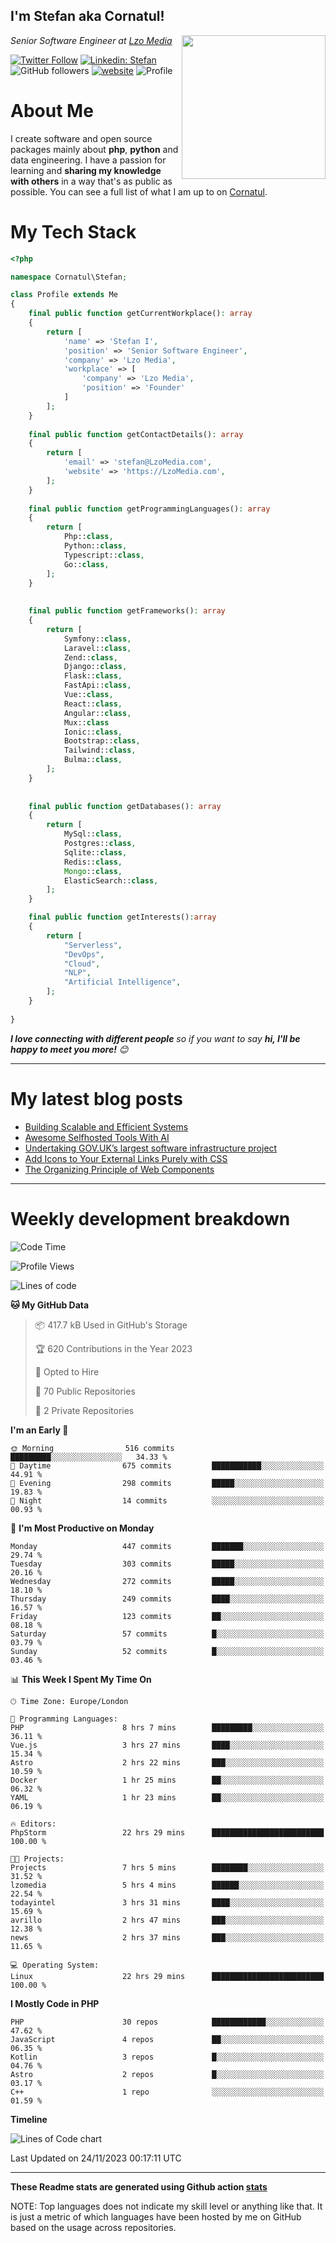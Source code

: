 <h2>I'm Stefan aka Cornatul! </h2>
<img align='right' src="https://i.giphy.com/media/YePKU8cVoIF3afvi8s/giphy.webp" width="230">
<p><em>Senior Software Engineer at <a href="https:/lzomedia.com/">Lzo Media
</a>
</em></p>

[![Twitter Follow](https://img.shields.io/twitter/follow/cornatul?label=Follow)](https://twitter.com/intent/follow?screen_name=cornatul)
[![Linkedin: Stefan](https://img.shields.io/badge/cornatul-blue?style=flat-square&logo=Linkedin&logoColor=white&link=https://www.linkedin.com/in/cornatul/)](https://www.linkedin.com/in/cornatul/)
![GitHub followers](https://img.shields.io/github/followers/cornatul?label=Follow&style=social)
[![website](https://img.shields.io/badge/Website-46a2f1.svg?&style=flat-square&logo=Google-Chrome&logoColor=white&link=https://cornatul.com/)](https://cornatul.com/)
![Profile](https://visitor-badge.glitch.me/badge?page_id=cornatul.cornatul)



# About Me
I create software and open source packages mainly about **php**, **python** and data engineering. 
I have a passion for learning and **sharing my knowledge with others** in a way that's as public as possible. 
You can see a full list of what I am up to on [Cornatul](https://lzomedia.com).


# My Tech Stack

```php
<?php

namespace Cornatul\Stefan;

class Profile extends Me
{
    final public function getCurrentWorkplace(): array
    {
        return [
            'name' => 'Stefan I',
            'position' => 'Senior Software Engineer',
            'company' => 'Lzo Media',
            'workplace' => [
                'company' => 'Lzo Media',
                'position' => 'Founder'         
            ]
        ];
    }
    
    final public function getContactDetails(): array
    {
        return [
            'email' => 'stefan@LzoMedia.com',
            'website' => 'https://LzoMedia.com',
        ];
    }
    
    final public function getProgrammingLanguages(): array
    {
        return [
            Php::class,
            Python::class,
            Typescript::class,
            Go::class,
        ];
    }
    
    
    final public function getFrameworks(): array
    {
        return [
            Symfony::class,
            Laravel::class,
            Zend::class,
            Django::class,
            Flask::class,
            FastApi::class,
            Vue::class,
            React::class,
            Angular::class,
            Mux::class
            Ionic::class,
            Bootstrap::class,
            Tailwind::class,
            Bulma::class,
        ];
    }
    
    
    final public function getDatabases(): array
    {
        return [
            MySql::class,
            Postgres::class,
            Sqlite::class,
            Redis::class,
            Mongo::class,
            ElasticSearch::class,
        ];
    }

    final public function getInterests():array
    {
        return [
            "Serverless",
            "DevOps",
            "Cloud",
            "NLP",
            "Artificial Intelligence",
        ];
    }
   
}
```
 <em><b>I love connecting with different people</b> so if you want to say <b>hi, I'll be happy to meet you more!</b> 😊</em>

---
# My latest blog posts
<!-- BLOG-POST-LIST:START -->
- [Building Scalable and Efficient Systems](https://blog.lzomedia.com/building-scalable-and-efficient-systems/)
- [Awesome Selfhosted Tools With AI](https://blog.lzomedia.com/awesome-selfhosted-tools-with-ai/)
- [Undertaking GOV.UK’s largest software infrastructure project](https://blog.lzomedia.com/undertaking-gov-uks-largest-software-infrastructure-project/)
- [Add Icons to Your External Links Purely with CSS](https://blog.lzomedia.com/add-icons-to-your-external-links-purely-with-css/)
- [The Organizing Principle of Web Components](https://blog.lzomedia.com/the-organizing-principle-of-web-components/)
<!-- BLOG-POST-LIST:END -->

---
# Weekly development breakdown
<!--START_SECTION:waka-->
![Code Time](http://img.shields.io/badge/Code%20Time-344%20hrs%2029%20mins-blue)

![Profile Views](http://img.shields.io/badge/Profile%20Views-1-blue)

![Lines of code](https://img.shields.io/badge/From%20Hello%20World%20I%27ve%20Written-8.5%20million%20lines%20of%20code-blue)

**🐱 My GitHub Data** 

> 📦 417.7 kB Used in GitHub's Storage 
 > 
> 🏆 620 Contributions in the Year 2023
 > 
> 💼 Opted to Hire
 > 
> 📜 70 Public Repositories 
 > 
> 🔑 2 Private Repositories 
 > 
**I'm an Early 🐤** 

```text
🌞 Morning                516 commits         █████████░░░░░░░░░░░░░░░░   34.33 % 
🌆 Daytime                675 commits         ███████████░░░░░░░░░░░░░░   44.91 % 
🌃 Evening                298 commits         █████░░░░░░░░░░░░░░░░░░░░   19.83 % 
🌙 Night                  14 commits          ░░░░░░░░░░░░░░░░░░░░░░░░░   00.93 % 
```
📅 **I'm Most Productive on Monday** 

```text
Monday                   447 commits         ███████░░░░░░░░░░░░░░░░░░   29.74 % 
Tuesday                  303 commits         █████░░░░░░░░░░░░░░░░░░░░   20.16 % 
Wednesday                272 commits         █████░░░░░░░░░░░░░░░░░░░░   18.10 % 
Thursday                 249 commits         ████░░░░░░░░░░░░░░░░░░░░░   16.57 % 
Friday                   123 commits         ██░░░░░░░░░░░░░░░░░░░░░░░   08.18 % 
Saturday                 57 commits          █░░░░░░░░░░░░░░░░░░░░░░░░   03.79 % 
Sunday                   52 commits          █░░░░░░░░░░░░░░░░░░░░░░░░   03.46 % 
```


📊 **This Week I Spent My Time On** 

```text
🕑︎ Time Zone: Europe/London

💬 Programming Languages: 
PHP                      8 hrs 7 mins        █████████░░░░░░░░░░░░░░░░   36.11 % 
Vue.js                   3 hrs 27 mins       ████░░░░░░░░░░░░░░░░░░░░░   15.34 % 
Astro                    2 hrs 22 mins       ███░░░░░░░░░░░░░░░░░░░░░░   10.59 % 
Docker                   1 hr 25 mins        ██░░░░░░░░░░░░░░░░░░░░░░░   06.32 % 
YAML                     1 hr 23 mins        ██░░░░░░░░░░░░░░░░░░░░░░░   06.19 % 

🔥 Editors: 
PhpStorm                 22 hrs 29 mins      █████████████████████████   100.00 % 

🐱‍💻 Projects: 
Projects                 7 hrs 5 mins        ████████░░░░░░░░░░░░░░░░░   31.52 % 
lzomedia                 5 hrs 4 mins        ██████░░░░░░░░░░░░░░░░░░░   22.54 % 
todayintel               3 hrs 31 mins       ████░░░░░░░░░░░░░░░░░░░░░   15.69 % 
avrillo                  2 hrs 47 mins       ███░░░░░░░░░░░░░░░░░░░░░░   12.38 % 
news                     2 hrs 37 mins       ███░░░░░░░░░░░░░░░░░░░░░░   11.65 % 

💻 Operating System: 
Linux                    22 hrs 29 mins      █████████████████████████   100.00 % 
```

**I Mostly Code in PHP** 

```text
PHP                      30 repos            ████████████░░░░░░░░░░░░░   47.62 % 
JavaScript               4 repos             ██░░░░░░░░░░░░░░░░░░░░░░░   06.35 % 
Kotlin                   3 repos             █░░░░░░░░░░░░░░░░░░░░░░░░   04.76 % 
Astro                    2 repos             █░░░░░░░░░░░░░░░░░░░░░░░░   03.17 % 
C++                      1 repo              ░░░░░░░░░░░░░░░░░░░░░░░░░   01.59 % 
```



**Timeline**

![Lines of Code chart](https://raw.githubusercontent.com/cornatul/cornatul/master/assets/bar_graph.png)


 Last Updated on 24/11/2023 00:17:11 UTC
<!--END_SECTION:waka-->


---


**These Readme stats are generated using Github action [stats](https://github.com/cornatul/stats)**

NOTE: Top languages does not indicate my skill level or anything like that. 
It is just a metric of which languages have been hosted by me on GitHub based on the usage across repositories. 
